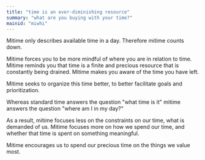 ```yaml
---
title: "time is an ever-diminishing resource"
summary: "what are you buying with your time?"
mainid: "miwhi"
---
```


Mitime only describes available time in a day. Therefore mitime counts down.

Mitime forces you to be more mindful of where you are in relation to time. Mitime reminds you that time is a finite and precious resource that is constantly being drained. Mitime makes you aware of the time you have left.

Mitime seeks to organize this time better, to better facilitate goals and prioritization.

Whereas standard time answers the question "what time is it" mitime answers the question "where am I in my day?" 

As a result, mitime focuses less on the constraints on our time, what is demanded of us. Mitime focuses more on how we spend our time, and whether that time is spent on something meaningful. 

Mitime encourages us to spend our precious time on the things we value most. 
